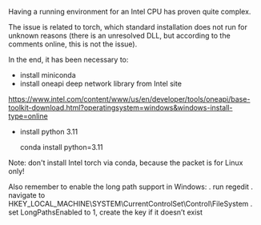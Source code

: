 Having a running environment for an Intel CPU has proven quite complex.

The issue is related to torch, which standard installation does not run for unknown reasons
(there is an unresolved DLL, but according to the comments online, this is not the issue).

In the end, it has been necessary to:
- install miniconda
- install oneapi deep network library from Intel site

https://www.intel.com/content/www/us/en/developer/tools/oneapi/base-toolkit-download.html?operatingsystem=windows&windows-install-type=online

- install python 3.11

    conda install python=3.11

Note: don't install Intel torch via conda, because the packet is for Linux only!

Also remember to enable the long path support in Windows:
    . run regedit
    . navigate to HKEY_LOCAL_MACHINE\SYSTEM\CurrentControlSet\Control\FileSystem
    . set LongPathsEnabled to 1, create the key if it doesn’t exist
